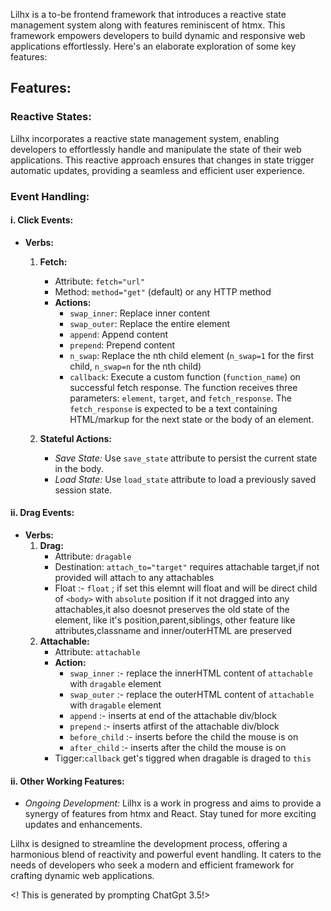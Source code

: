 Lilhx is a to-be frontend framework that introduces a reactive state management system along with features reminiscent of htmx. This framework empowers developers to build dynamic and responsive web applications effortlessly. Here's an elaborate exploration of some key features:

## Features:

### Reactive States:
Lilhx incorporates a reactive state management system, enabling developers to effortlessly handle and manipulate the state of their web applications. This reactive approach ensures that changes in state trigger automatic updates, providing a seamless and efficient user experience.

### Event Handling:
#### i. Click Events:
   - **Verbs:**
     1. **Fetch:**
        - Attribute: `fetch="url"`
        - Method: `method="get"` (default) or any HTTP method
        - **Actions:**
            - `swap_inner`: Replace inner content
            - `swap_outer`: Replace the entire element
            - `append`: Append content
            - `prepend`: Prepend content
            - `n_swap`: Replace the nth child element (`n_swap=1` for the first child, `n_swap=n` for the nth child)
            - `callback`: Execute a custom function (`function_name`) on successful fetch response. The function receives three parameters: `element`, `target`, and `fetch_response`. The `fetch_response` is expected to be a text containing HTML/markup for the next state or the body of an element.

     2. **Stateful Actions:**
        - *Save State:* Use `save_state` attribute to persist the current state in the body.
        - *Load State:* Use `load_state` attribute to load a previously saved session state.
#### ii. Drag Events:
   - **Verbs:**
        1. **Drag:**
            - Attribute: `dragable`
            - Destination: `attach_to="target"` requires attachable target,if not provided will attach to any attachables
            - Float :- `float` ; if set this elemnt will float and will be direct child of `<body>` with `absolute` position
                    if it not dragged into any attachables,it also doesnot preserves the old state of the element,
                    like it's position,parent,siblings, other feature like attributes,classname and inner/outerHTML 
                    are preserved
        2. **Attachable:**
            - Attribute: `attachable`
            - **Action:**
                - `swap_inner` :-  replace the innerHTML content of `attachable` with `dragable` element
                - `swap_outer` :- replace the outerHTML content of `attachable` with `dragable` element
                - `append` :-   inserts at end of the attachable div/block
                - `prepend` :-  inserts atfirst of the attachable div/block
                - `before_child` :- inserts before the child the mouse is on
                - `after_child` :-  inserts after the child the mouse is on
            - Tigger:`callback` get's tiggred when dragable is draged to `this`


#### ii. Other Working Features:
   - *Ongoing Development:* Lilhx is a work in progress and aims to provide a synergy of features from htmx and React. Stay tuned for more exciting updates and enhancements.

Lilhx is designed to streamline the development process, offering a harmonious blend of reactivity and powerful event handling. It caters to the needs of developers who seek a modern and efficient framework for crafting dynamic web applications.

<! This is generated by prompting ChatGpt 3.5!>